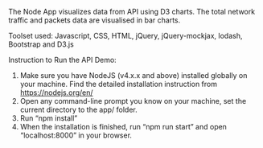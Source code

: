 The Node App visualizes data from API using D3 charts. The total network traffic and packets data are visualised in bar charts. 

Toolset used:
Javascript, CSS, HTML, jQuery, jQuery-mockjax, lodash, Bootstrap and D3.js

Instruction to Run the API Demo:

1. Make sure you have NodeJS (v4.x.x and above) installed globally on your machine. Find
the detailed installation instruction from https://nodejs.org/en/
2. Open any command-line prompt you know on your machine, set the current directory
to the app/ folder.
3. Run “npm install”
4. When the installation is finished, run “npm run start” and open “localhost:8000” in your
browser.
